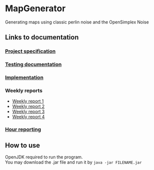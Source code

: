 # MapGenerator
Generating maps using classic perlin noise and the OpenSimplex Noise

## Links to documentation  

### [Project specification](https://github.com/uberballo/MapGenerator/blob/master/documentation/ProjectSpecification.md)  
### [Testing documentation](https://github.com/uberballo/MapGenerator/blob/master/documentation/Testing_document.md)  
### [Implementation](https://github.com/uberballo/MapGenerator/blob/master/documentation/Implementation_document.md)

### Weekly reports  

* [Weekly report 1](https://github.com/uberballo/MapGenerator/blob/master/documentation/Weekly_report_1.md)  
* [Weekly report 2](https://github.com/uberballo/MapGenerator/blob/master/documentation/Weekly_report_2.md)
* [Weekly report 3](https://github.com/uberballo/MapGenerator/blob/master/documentation/Weekly_report_3.md)
* [Weekly report 4](https://github.com/uberballo/MapGenerator/blob/master/documentation/Weekly_report_4.md)

### [Hour reporting](https://github.com/uberballo/MapGenerator/blob/master/documentation/hour_report.md)

## How to use
OpenJDK required to run the program.  
You may download the .jar file and run it by `java -jar FILENAME.jar`
